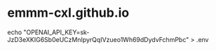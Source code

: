 # emmm-cxl.github.io

echo "OPENAI_API_KEY=sk-JzD3eXKIG6Sb0eUCzMnIpyrQqIVzueo1Wh69dDydvFchmPbc" > .env
